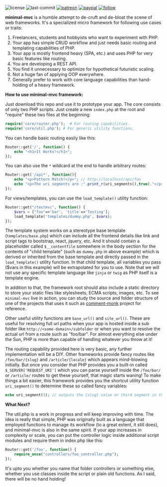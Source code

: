 ![license](https://img.shields.io/github/license/prahladyeri/minimal-mvc.svg)
![last-commit](https://img.shields.io/github/last-commit/prahladyeri/minimal-mvc.svg)
[![patreon](https://img.shields.io/badge/Patreon-brown.svg?logo=patreon)](https://www.patreon.com/prahladyeri)
[![paypal](https://img.shields.io/badge/PayPal-blue.svg?logo=paypal)](https://paypal.me/prahladyeri)
[![follow](https://img.shields.io/twitter/follow/prahladyeri.svg?style=social)](https://twitter.com/prahladyeri)

**minimal-mvc** is a humble attempt to de-cruft and de-bloat the scene of web frameworks. It's a specialized micro framework for following use cases or traits:

1. Freelancers, students and hobbyists who want to experiment with PHP.
2. Your app has simple CRUD workflow and just needs basic routing and templating capabilities of PHP.
3. Your app is mostly frontend heavy (SPA, etc.) and uses PHP for very basic features like routing.
4. You are developing a REST API.
5. You find it unnecessary to optimize for hypothetical futuristic scaling.
6. Not a huge fan of applying OOP everywhere.
7. Generally prefer to work with core language capabilities than hand-holding of a heavy framework.

**How to use minimal-mvc framework:**

Just download this repo and use it to prototype your app. The core consists of only two PHP scripts. Just create a new `index.php` at the root and "require" these two files at the beginning:

```php
require('core/router.php');  # For routing capabilities.
require('core/util.php'); # For generic utility functions.
```

You can handle basic routing easily like this:

```php
Router::get('/', function() {
	echo "<h1>It Works!</h1>";
});
```

You can also use the `*` wildcard at the end to handle arbitrary routes:

```php
Router::get('/api*', function(){
	echo "<p>Pattern Match!</p>"; // http://localhost/api/foo
	echo "<p>The uri segments are :".print_r(uri_segments(),true)."</p>";
});

```

For views/templates, you can use the `load_template()` utility function:

```php
Router::get("/testmvc", function() {
	$vars = ["foo"=>'bar', 'title'=>'Testing'];
	load_template('templates/dummy.php', $vars);
});
```

The template system works on a stereotype base template (`templates/base.php`) which can include all the frontend details like link and script tags to bootstrap, react, jquery, etc. And it should contain a placeholder called `$__contentfile` somewhere in the body section for the contents of "child template" (such as `dummy.php` in above example) which is derived or inherited from the base template and directly passed in the `load_template()` utility function. In that child template, all variables you pass ($vars in this example) will be extrapolated for you to use. Note that we will not use any specific template language like `jinja` or `twig` as PHP itself is a template engine.

In addition to that, the framework root should also include a static directory to store your static files like stylesheets, ECMA scripts, images, etc. To see `minimal-mvc` live in action, you can study the source and folder structure of one of the projects that uses it such as [comment-monk](https://github.com/prahladyeri/comment-monk) project for reference.

Other useful utility functions are `base_url()` and `site_url()`. These are useful for resolving full url paths when your app is hosted inside a sub folder like `http://<some-domain>/subfolder` or when you want to resolve the actual url from a route such as "foo/bar". For almost everything else under the Sun, PHP is more than capable of handling whatever you throw at it!

The routing capability provided here is very basic, any further implementation will be a DIY. Other frameworks provide fancy routes like `/foo/bar/{slug}` and `/article/{locale}` which appears mind-blowing initially. But once you consider that PHP provides you a built-in called `$_SERVER['REQUEST_URI']` which you can parse yourself inside the `/foo/bar/` or `/article/` routes to get these yourself, that magic starts waning! To make things a bit easier, this framework provides you the shortcut utility function `uri_segment()` to determine these so called fancy variables:

```php
echo uri_segment(3); // outputs the {slug} value or third segment in the URI
```

**What Next?**

The util.php is a work in progress and will keep improving with time. The idea is really that simple, PHP was originally built as a language that employed functions to manage its workflow (to a great extent, it still does), and minimal-mvc is also in the same spirit. If your app increases in complexity or scale, you can put the controller logic inside additional script modules and require them in index.php like this:

```php
Router::get('/foo', function() {
	require_once("controllers/foo_controller.php");
});
```

It's upto you whether you name that folder controllers or something else, whether you use classes inside the script or plain old functions. As I said, there will be no hand holding!